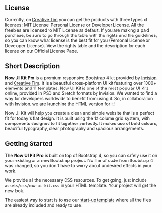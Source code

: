 ## License
Currently, on [Creative Tim](https://www.creative-tim.com) you can get the products with three types of licenses: MIT License, Personal License or Developer License. All the freebies are licensed to MIT License as default. If you are making a paid purchase, be sure to go through the table with the rights and the guidelines, so you can know what license is the best fit for you (Personal License or Developer License). View the rights table and the description for each license on our [Official License Page](https://www.creative-tim.com/license?ref=license-page-nuk-pro).


## Short Description
**Now UI Kit Pro** is a premium responsive Bootstrap 4 kit provided by [Invision](http://www.invisionapp.com) and
[Creative Tim](https://www.creative-tim.com). It is a beautiful cross-platform UI kit featuring over 1000+ elements and 11 templates. Now UI Kit is one of the most popular UI Kits online, provided in PSD and Sketch formats by Invision. We wanted to find a way for developers worldwide to benefit from using it. So, in collaboration with Invision, we are launching the HTML version for it!

Now UI Kit will help you create a clean and simple website that is a perfect fit for today's flat design. It is built using the 12 column grid system, with components designed to fit together perfectly. It makes use of bold colours, beautiful typography, clear photography and spacious arrangements.


## Getting Started
The **Now UI Kit Pro** is built on top of Bootstrap 4, so you can safely use it on your existing or a new Bootstrap project. No line of code from Bootstrap 4 was changed, so you don't have to worry about undesired effects in your work.

We provide all the necessary CSS resources. To get going, just include
`assets/css/now-ui-kit.css` in your HTML template. Your project will get the new look.

The easiest way to start is to use our [start-up template](template.html) where all the files are already included and ready to use.
